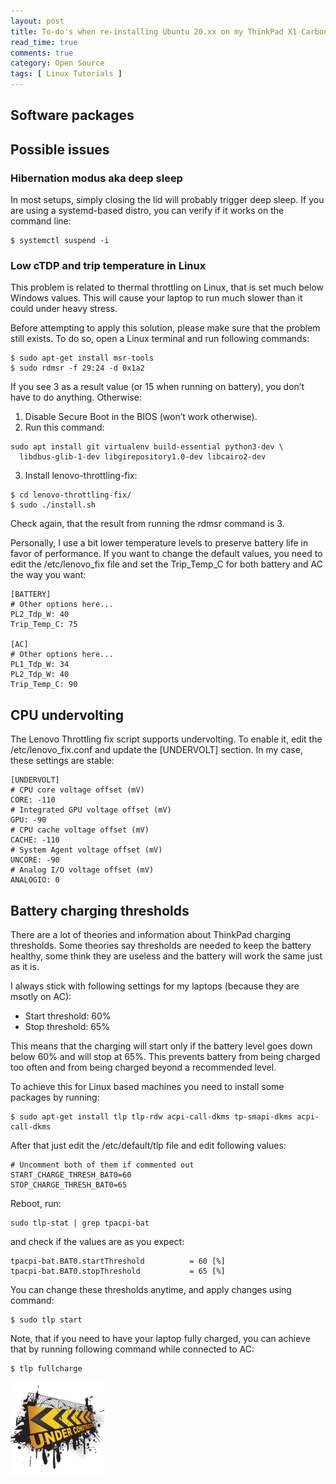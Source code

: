 ```yaml
---
layout: post
title: To-do's when re-installing Ubuntu 20.xx on my ThinkPad X1 Carbon Gen 8
read_time: true
comments: true
category: Open Source 
tags: [ Linux Tutorials ]
---
```


<!--- <img src="/assets/groovy-gorilla.jpg" width="360"> --->

## Software packages

## Possible issues

### Hibernation modus aka deep sleep

In most setups, simply closing the lid will probably trigger deep sleep. If you are using a systemd-based distro, you can verify if it works on the command line:
```
$ systemctl suspend -i
```
### Low cTDP and trip temperature in Linux

This problem is related to thermal throttling on Linux, that is set much below Windows values. This will cause your laptop to run much slower than it could under heavy stress.

Before attempting to apply this solution, please make sure that the problem still exists. To do so, open a Linux terminal and run following commands:
```
$ sudo apt-get install msr-tools
$ sudo rdmsr -f 29:24 -d 0x1a2
```
If you see 3 as a result value (or 15 when running on battery), you don’t have to do anything. Otherwise:
1. Disable Secure Boot in the BIOS (won’t work otherwise).
2. Run this command:
```
sudo apt install git virtualenv build-essential python3-dev \
  libdbus-glib-1-dev libgirepository1.0-dev libcairo2-dev
```
3. Install lenovo-throttling-fix:
```
$ cd lenovo-throttling-fix/
$ sudo ./install.sh
```
Check again, that the result from running the rdmsr command is 3.

Personally, I use a bit lower temperature levels to preserve battery life in favor of performance. If you want to change the default values, you need to edit the /etc/lenovo_fix file and set the Trip_Temp_C for both battery and AC the way you want:
```
[BATTERY]
# Other options here...
PL2_Tdp_W: 40
Trip_Temp_C: 75

[AC]
# Other options here...
PL1_Tdp_W: 34
PL2_Tdp_W: 40
Trip_Temp_C: 90
```
## CPU undervolting

The Lenovo Throttling fix script supports undervolting. To enable it, edit the /etc/lenovo_fix.conf and update the [UNDERVOLT] section. In my case, these settings are stable:

```
[UNDERVOLT]
# CPU core voltage offset (mV)
CORE: -110
# Integrated GPU voltage offset (mV)
GPU: -90
# CPU cache voltage offset (mV)
CACHE: -110
# System Agent voltage offset (mV)
UNCORE: -90
# Analog I/O voltage offset (mV)
ANALOGIO: 0
```
## Battery charging thresholds

There are a lot of theories and information about ThinkPad charging thresholds. Some theories say thresholds are needed to keep the battery healthy, some think they are useless and the battery will work the same just as it is.

I always stick with following settings for my laptops (because they are msotly on AC):

- Start threshold: 60%
- Stop threshold: 65%

This means that the charging will start only if the battery level goes down below 60% and will stop at 65%. This prevents battery from being charged too often and from being charged beyond a recommended level.

To achieve this for Linux based machines you need to install some packages by running:

```
$ sudo apt-get install tlp tlp-rdw acpi-call-dkms tp-smapi-dkms acpi-call-dkms
```
After that just edit the /etc/default/tlp file and edit following values:
```
# Uncomment both of them if commented out
START_CHARGE_THRESH_BAT0=60
STOP_CHARGE_THRESH_BAT0=65
```
Reboot, run:
```
sudo tlp-stat | grep tpacpi-bat
```
and check if the values are as you expect:
```
tpacpi-bat.BAT0.startThreshold          = 60 [%]
tpacpi-bat.BAT0.stopThreshold           = 65 [%]
```
You can change these thresholds anytime, and apply changes using command:
```
$ sudo tlp start
```
Note, that if you need to have your laptop fully charged, you can achieve that by running following command while connected to AC:
```
$ tlp fullcharge
```
![](/assets/under-construction.png)

